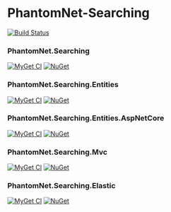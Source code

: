 # PhantomNet-Searching

[![Build Status](https://ci.appveyor.com/api/projects/status/github/green-grass/PhantomNet-Searching?branch=master&svg=true)](https://ci.appveyor.com/project/mnguyen284/phantomnet-searching)

### PhantomNet.Searching

[![MyGet CI](https://img.shields.io/myget/green-grass-ci/v/PhantomNet.Searching.svg)](https://www.myget.org/feed/green-grass-ci/package/nuget/PhantomNet.Searching) [![NuGet](https://img.shields.io/nuget/v/PhantomNet.Searching.svg)](https://www.nuget.org/packages/PhantomNet.Searching)

### PhantomNet.Searching.Entities

[![MyGet CI](https://img.shields.io/myget/green-grass-ci/v/PhantomNet.Searching.Entities.svg)](https://www.myget.org/feed/green-grass-ci/package/nuget/PhantomNet.Searching.Entities) [![NuGet](https://img.shields.io/nuget/v/PhantomNet.Searching.Entities.svg)](https://www.nuget.org/packages/PhantomNet.Searching.Entities)

### PhantomNet.Searching.Entities.AspNetCore

[![MyGet CI](https://img.shields.io/myget/green-grass-ci/v/PhantomNet.Searching.Entities.AspNetCore.svg)](https://www.myget.org/feed/green-grass-ci/package/nuget/PhantomNet.Searching.Entities.AspNetCore) [![NuGet](https://img.shields.io/nuget/v/PhantomNet.Searching.Entities.AspNetCore.svg)](https://www.nuget.org/packages/PhantomNet.Searching.Entities.AspNetCore)

### PhantomNet.Searching.Mvc

[![MyGet CI](https://img.shields.io/myget/green-grass-ci/v/PhantomNet.Searching.Mvc.svg)](https://www.myget.org/feed/green-grass-ci/package/nuget/PhantomNet.Searching.Mvc) [![NuGet](https://img.shields.io/nuget/v/PhantomNet.Searching.Mvc.svg)](https://www.nuget.org/packages/PhantomNet.Searching.Mvc)

### PhantomNet.Searching.Elastic

[![MyGet CI](https://img.shields.io/myget/green-grass-ci/v/PhantomNet.Searching.Elastic.svg)](https://www.myget.org/feed/green-grass-ci/package/nuget/PhantomNet.Searching.Elastic) [![NuGet](https://img.shields.io/nuget/v/PhantomNet.Searching.Elastic.svg)](https://www.nuget.org/packages/PhantomNet.Searching.Elastic)
